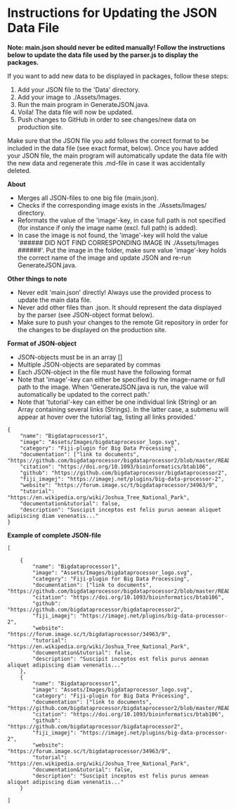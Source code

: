 # Instructions for Updating the JSON Data File
**Note: main.json should never be edited manually! Follow the instructions below to update the data file used by the parser.js to display the packages.**

If you want to add new data to be displayed in packages, follow these steps:

1. Add your JSON file to the 'Data' directory.
2. Add your image to ./Assets/Images.
3. Run the main program in GenerateJSON.java.
4. Voila! The data file will now be updated.
5. Push changes to GitHub in order to see changes/new data on production site.

Make sure that the JSON file you add follows the correct format to be included in the data file (see exact format, below). Once you have added your JSON file, the main program will automatically update the data file with the new data and regenerate this .md-file in case it was accidentally deleted.

**About**

- Merges all JSON-files to one big file (main.json).
- Checks if the corresponding image exists in the ./Assets/Images/ directory.
- Reformats the value of the 'image'-key, in case full path is not specified (for instance if only the image name (excl. full path) is added).
- In case the image is not found, the 'image'-key will hold the value '###### DID NOT FIND CORRESPONDING IMAGE IN ./Assets/Images ######'. Put the image in the folder, make sure value 'image'-key holds the correct name of the image and update JSON and re-run GenerateJSON.java.

**Other things to note**

- Never edit 'main.json' directly! Always use the provided process to update the main data file.
- Never add other files than .json. It should represent the data displayed by the parser (see JSON-object format below).
- Make sure to push your changes to the remote Git repository in order for the changes to be displayed on the production site.

**Format of JSON-object**

- JSON-objects must be in an array []
- Multiple JSON-objects are separated by commas
- Each JSON-object in the file must have the following format
- Note that 'image'-key can either be specified by the image-name or full path to the image. When 'GenerateJSON.java is run, the value will automatically be updated to the correct path.'
- Note that 'tutorial'-key can either be one individual link (String) or an Array containing several links (Strings). In the latter case, a submenu will appear at hover over the tutorial tag, listing all links provided.'

```
{
	"name": "Bigdataprocessor1",
	"image": "Assets/Images/bigdataprocessor_logo.svg",
	"category": "Fiji-plugin for Big Data Processing",
	"documentation": ["link to documents", "https://github.com/bigdataprocessor/bigdataprocessor2/blob/master/README.md"],
	"citation": "https://doi.org/10.1093/bioinformatics/btab106",
	"github": "https://github.com/bigdataprocessor/bigdataprocessor2", 
	"fiji_imagej": "https://imagej.net/plugins/big-data-processor-2",
	"website": "https://forum.image.sc/t/bigdataprocessor/34963/9",
	"tutorial": "https://en.wikipedia.org/wiki/Joshua_Tree_National_Park", 
	"documentation&tutorial": false,
	"description": "Suscipit inceptos est felis purus aenean aliquet adipiscing diam venenatis..."
}
```

**Example of complete JSON-file**

```
[ 

	{
		"name": "Bigdataprocessor1",
		"image": "Assets/Images/bigdataprocessor_logo.svg",
		"category": "Fiji-plugin for Big Data Processing",
		"documentation": ["link to documents", "https://github.com/bigdataprocessor/bigdataprocessor2/blob/master/README.md"],
		"citation": "https://doi.org/10.1093/bioinformatics/btab106",
		"github": "https://github.com/bigdataprocessor/bigdataprocessor2", 
		"fiji_imagej": "https://imagej.net/plugins/big-data-processor-2",
		"website": "https://forum.image.sc/t/bigdataprocessor/34963/9",
		"tutorial": "https://en.wikipedia.org/wiki/Joshua_Tree_National_Park", 
		"documentation&tutorial": false,
		"description": "Suscipit inceptos est felis purus aenean aliquet adipiscing diam venenatis..."
	},
	{
		"name": "Bigdataprocessor1",
		"image": "Assets/Images/bigdataprocessor_logo.svg",
		"category": "Fiji-plugin for Big Data Processing",
		"documentation": ["link to documents", "https://github.com/bigdataprocessor/bigdataprocessor2/blob/master/README.md"],
		"citation": "https://doi.org/10.1093/bioinformatics/btab106",
		"github": "https://github.com/bigdataprocessor/bigdataprocessor2", 
		"fiji_imagej": "https://imagej.net/plugins/big-data-processor-2",
		"website": "https://forum.image.sc/t/bigdataprocessor/34963/9",
		"tutorial": "https://en.wikipedia.org/wiki/Joshua_Tree_National_Park", 
		"documentation&tutorial": false,
		"description": "Suscipit inceptos est felis purus aenean aliquet adipiscing diam venenatis..."
	}

] 
```